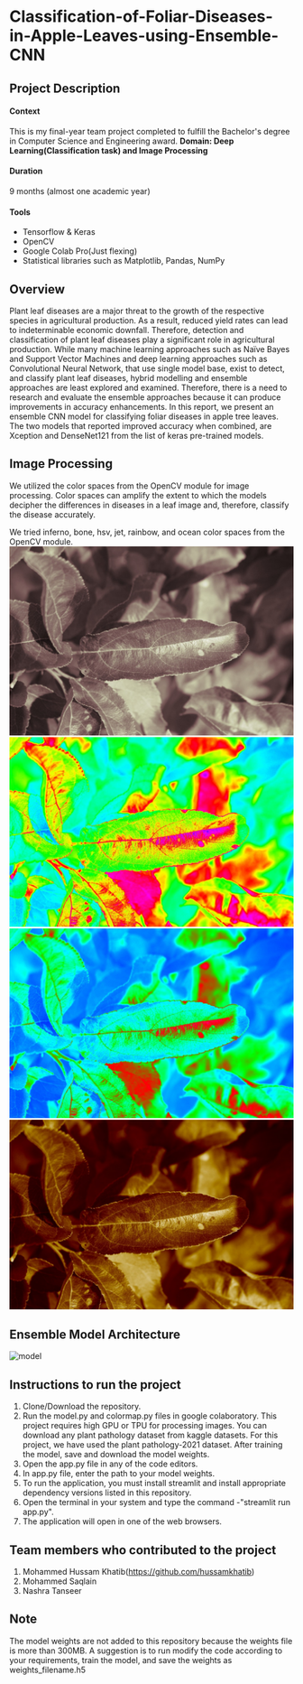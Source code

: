 # Classification-of-Foliar-Diseases-in-Apple-Leaves-using-Ensemble-CNN

## Project Description
#### Context
This is my final-year team project completed to fulfill the Bachelor's degree in Computer Science and Engineering award.
**Domain: Deep Learning(Classification task) and Image Processing**

#### Duration
9 months (almost one academic year)

#### Tools
- Tensorflow & Keras
- OpenCV
- Google Colab Pro(Just flexing)
- Statistical libraries such as Matplotlib, Pandas, NumPy

## Overview
Plant leaf diseases are a major threat to the growth of the respective species in agricultural production. As a result, reduced yield rates can lead to indeterminable economic downfall. Therefore, detection and classification of plant leaf diseases play a significant role in agricultural production. While many machine learning approaches such as Naïve Bayes and Support Vector Machines and deep learning approaches such as Convolutional Neural Network, that use single model base, exist to detect, and classify plant leaf diseases, hybrid modelling and ensemble approaches are least explored and examined. Therefore, there is a need to research and evaluate the ensemble approaches because it can produce improvements in accuracy enhancements. In this report, we present an ensemble CNN model for classifying foliar diseases in apple tree leaves. The two models that reported improved accuracy when combined, are Xception and DenseNet121 from the list of keras pre-trained models.

## Image Processing
We utilized the color spaces from the OpenCV module for image processing. Color spaces can amplify the extent to which the models decipher the differences in diseases in a leaf image and, therefore, classify the disease accurately.

We tried inferno, bone, hsv, jet, rainbow, and ocean color spaces from the OpenCV module.
![Bone](/bone.jpeg)
![hsv](/hsv.jpeg)
![rainbow](/rainbow.jpeg)
![ocean](/ocean.jpeg)

## Ensemble Model Architecture
![model](/model2.jpeg)

## Instructions to run the project
1. Clone/Download the repository.
2. Run the model.py and colormap.py files in google colaboratory. This project requires high GPU or TPU for processing images. You can download any plant pathology dataset from kaggle datasets. For this project, we have used the plant pathology-2021 dataset. After training the model, save and download the model weights.
3. Open the app.py file in any of the code editors.
4. In app.py file, enter the path to your model weights.
4. To run the application, you must install streamlit and install appropriate dependency versions listed in this repository.
5. Open the terminal in your system and type the command -"streamlit run app.py".
6. The application will open in one of the web browsers.

## Team members who contributed to the project
1. Mohammed Hussam Khatib(https://github.com/hussamkhatib)
2. Mohammed Saqlain
3. Nashra Tanseer

## Note
The model weights are not added to this repository because the weights file is more than 300MB. A suggestion is to run modify the code according to your requirements, train the model, and save the weights as weights_filename.h5
